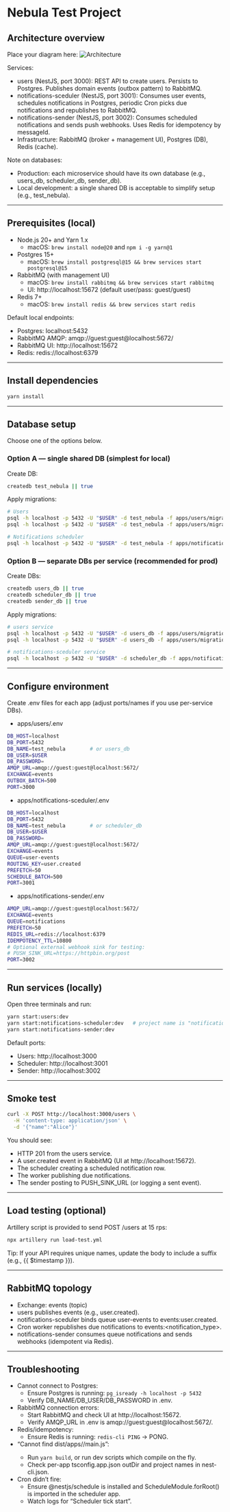 # Nebula Test Project

## Architecture overview

Place your diagram here:
![Architecture](./architecture.jpg)

Services:

- users (NestJS, port 3000): REST API to create users. Persists to Postgres. Publishes domain events (outbox pattern) to RabbitMQ.
- notifications-sceduler (NestJS, port 3001): Consumes user events, schedules notifications in Postgres, periodic Cron picks due notifications and republishes to RabbitMQ.
- notifications-sender (NestJS, port 3002): Consumes scheduled notifications and sends push webhooks. Uses Redis for idempotency by messageId.
- Infrastructure: RabbitMQ (broker + management UI), Postgres (DB), Redis (cache).

Note on databases:

- Production: each microservice should have its own database (e.g., users_db, scheduler_db, sender_db).
- Local development: a single shared DB is acceptable to simplify setup (e.g., test_nebula).

---

## Prerequisites (local)

- Node.js 20+ and Yarn 1.x
  - macOS: `brew install node@20` and `npm i -g yarn@1`
- Postgres 15+
  - macOS: `brew install postgresql@15 && brew services start postgresql@15`
- RabbitMQ (with management UI)
  - macOS: `brew install rabbitmq && brew services start rabbitmq`
  - UI: http://localhost:15672 (default user/pass: guest/guest)
- Redis 7+
  - macOS: `brew install redis && brew services start redis`

Default local endpoints:

- Postgres: localhost:5432
- RabbitMQ AMQP: amqp://guest:guest@localhost:5672/
- RabbitMQ UI: http://localhost:15672
- Redis: redis://localhost:6379

---

## Install dependencies

```bash
yarn install
```

---

## Database setup

Choose one of the options below.

### Option A — single shared DB (simplest for local)

Create DB:

```bash
createdb test_nebula || true
```

Apply migrations:

```bash
# Users
psql -h localhost -p 5432 -U "$USER" -d test_nebula -f apps/users/migrations/1-create-user.sql
psql -h localhost -p 5432 -U "$USER" -d test_nebula -f apps/users/migrations/2-create-user-outbox-events.sql

# Notifications scheduler
psql -h localhost -p 5432 -U "$USER" -d test_nebula -f apps/notifications-sceduler/migrations/1-create-schedule-notifications.sql
```

### Option B — separate DBs per service (recommended for prod)

Create DBs:

```bash
createdb users_db || true
createdb scheduler_db || true
createdb sender_db || true
```

Apply migrations:

```bash
# users service
psql -h localhost -p 5432 -U "$USER" -d users_db -f apps/users/migrations/1-create-user.sql
psql -h localhost -p 5432 -U "$USER" -d users_db -f apps/users/migrations/2-create-user-outbox-events.sql

# notifications-sceduler service
psql -h localhost -p 5432 -U "$USER" -d scheduler_db -f apps/notifications-sceduler/migrations/1-create-schedule-notifications.sql
```

---

## Configure environment

Create .env files for each app (adjust ports/names if you use per-service DBs).

- apps/users/.env

```bash
DB_HOST=localhost
DB_PORT=5432
DB_NAME=test_nebula        # or users_db
DB_USER=$USER
DB_PASSWORD=
AMQP_URL=amqp://guest:guest@localhost:5672/
EXCHANGE=events
OUTBOX_BATCH=500
PORT=3000
```

- apps/notifications-sceduler/.env

```bash
DB_HOST=localhost
DB_PORT=5432
DB_NAME=test_nebula        # or scheduler_db
DB_USER=$USER
DB_PASSWORD=
AMQP_URL=amqp://guest:guest@localhost:5672/
EXCHANGE=events
QUEUE=user-events
ROUTING_KEY=user.created
PREFETCH=50
SCHEDULE_BATCH=500
PORT=3001
```

- apps/notifications-sender/.env

```bash
AMQP_URL=amqp://guest:guest@localhost:5672/
EXCHANGE=events
QUEUE=notifications
PREFETCH=50
REDIS_URL=redis://localhost:6379
IDEMPOTENCY_TTL=10800
# Optional external webhook sink for testing:
# PUSH_SINK_URL=https://httpbin.org/post
PORT=3002
```

---

## Run services (locally)

Open three terminals and run:

```bash
yarn start:users:dev
yarn start:notifications-scheduler:dev   # project name is "notifications-sceduler"
yarn start:notifications-sender:dev
```

Default ports:

- Users: http://localhost:3000
- Scheduler: http://localhost:3001
- Sender: http://localhost:3002

---

## Smoke test

```bash
curl -X POST http://localhost:3000/users \
  -H 'content-type: application/json' \
  -d '{"name":"Alice"}'
```

You should see:

- HTTP 201 from the users service.
- A user.created event in RabbitMQ (UI at http://localhost:15672).
- The scheduler creating a scheduled notification row.
- The worker publishing due notifications.
- The sender posting to PUSH_SINK_URL (or logging a sent event).

---

## Load testing (optional)

Artillery script is provided to send POST /users at 15 rps:

```bash
npx artillery run load-test.yml
```

Tip: If your API requires unique names, update the body to include a suffix (e.g., {{ $timestamp }}).

---

## RabbitMQ topology

- Exchange: events (topic)
- users publishes events (e.g., user.created).
- notifications-sceduler binds queue user-events to events:user.created.
- Cron worker republishes due notifications to events:<notification_type>.
- notifications-sender consumes queue notifications and sends webhooks (idempotent via Redis).

---

## Troubleshooting

- Cannot connect to Postgres:
  - Ensure Postgres is running: `pg_isready -h localhost -p 5432`
  - Verify DB_NAME/DB_USER/DB_PASSWORD in .env.
- RabbitMQ connection errors:
  - Start RabbitMQ and check UI at http://localhost:15672.
  - Verify AMQP_URL in .env is amqp://guest:guest@localhost:5672/.
- Redis/idempotency:
  - Ensure Redis is running: `redis-cli PING` → PONG.
- “Cannot find dist/apps/<app>/main.js”:
  - Run `yarn build`, or run dev scripts which compile on the fly.
  - Check per-app tsconfig.app.json outDir and project names in nest-cli.json.
- Cron didn’t fire:
  - Ensure @nestjs/schedule is installed and ScheduleModule.forRoot() is imported in the scheduler app.
  - Watch logs for “Scheduler tick start”.
